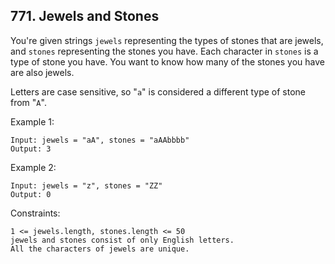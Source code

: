 ## 771. Jewels and Stones

You're given strings `jewels` representing the types of stones that are jewels, and `stones` representing the stones you have. Each character in `stones` is a type of stone you have. You want to know how many of the stones you have are also jewels.

Letters are case sensitive, so "`a`" is considered a different type of stone from "`A`".

Example 1:

```
Input: jewels = "aA", stones = "aAAbbbb"
Output: 3
```

Example 2:

```
Input: jewels = "z", stones = "ZZ"
Output: 0
```

Constraints:

```
1 <= jewels.length, stones.length <= 50
jewels and stones consist of only English letters.
All the characters of jewels are unique.
```
